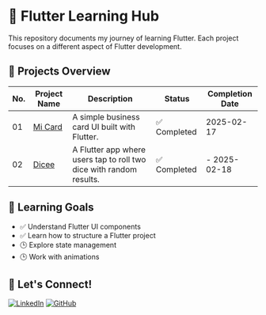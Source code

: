 # 🚀 Flutter Learning Hub

This repository documents my journey of learning Flutter. Each project focuses on a different aspect of Flutter development.

## 📌 Projects Overview

| No. | Project Name                            | Description                                   | Status       | Completion Date |
| --- | --------------------------------------- | --------------------------------------------- | ------------ | --------------- |
| 01  | [Mi Card](projects/01_mi_card/)         | A simple business card UI built with Flutter. | ✅ Completed | 2025-02-17      |
| 02  | [Dicee](projects/02_dicee/) | A Flutter app where users tap to roll two dice with random results.                  | ✅ Completed   | -  2025-02-18             |


## 📖 Learning Goals

- ✅ Understand Flutter UI components
- ✅ Learn how to structure a Flutter project
- 🕒 Explore state management
- 🕒 Work with animations

## 🤝 Let's Connect!

[![LinkedIn](https://img.shields.io/badge/LinkedIn-Connect-blue)](https://www.linkedin.com/in/zhiyan-pei/)
[![GitHub](https://img.shields.io/badge/GitHub-Follow-black)](https://github.com/chloepei867)
